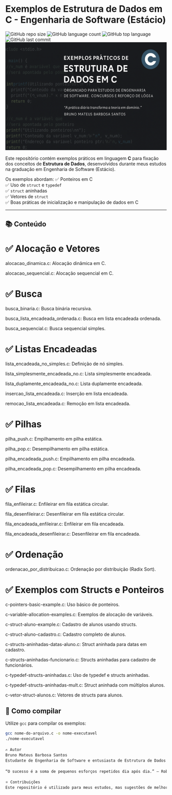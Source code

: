 # Exemplos de Estrutura de Dados em C - Engenharia de Software (Estácio)
![GitHub repo size](https://img.shields.io/github/repo-size/BrunoMateus8817/estrutura-de-dados-estacio)
![GitHub language count](https://img.shields.io/github/languages/count/BrunoMateus8817/estrutura-de-dados-estacio)
![GitHub top language](https://img.shields.io/github/languages/top/BrunoMateus8817/estrutura-de-dados-estacio)
![GitHub last commit](https://img.shields.io/github/last-commit/BrunoMateus8817/estrutura-de-dados-estacio)
![Banner do Repositório](banner-estrutura-de-dados.png)

Este repositório contém exemplos práticos em linguagem **C** para fixação dos conceitos de **Estrutura de Dados**, desenvolvidos durante meus estudos na graduação em Engenharia de Software (Estácio).

Os exemplos abordam:
✅ Ponteiros em C  
✅ Uso de `struct` e `typedef`  
✅ `struct` aninhadas  
✅ Vetores de `struct`  
✅ Boas práticas de inicialização e manipulação de dados em C

---

## 📚 Conteúdo

# ✅ Alocação e Vetores

alocacao_dinamica.c: Alocação dinâmica em C.

alocacao_sequencial.c: Alocação sequencial em C.

# ✅ Busca

busca_binaria.c: Busca binária recursiva.

busca_lista_encadeada_ordenada.c: Busca em lista encadeada ordenada.

busca_sequencial.c: Busca sequencial simples.

# ✅ Listas Encadeadas

lista_encadeada_no_simples.c: Definição de nó simples.

lista_simplesmente_encadeada_no.c: Lista simplesmente encadeada.

lista_duplamente_encadeada_no.c: Lista duplamente encadeada.

insercao_lista_encadeada.c: Inserção em lista encadeada.

remocao_lista_encadeada.c: Remoção em lista encadeada.

# ✅ Pilhas

pilha_push.c: Empilhamento em pilha estática.

pilha_pop.c: Desempilhamento em pilha estática.

pilha_encadeada_push.c: Empilhamento em pilha encadeada.

pilha_encadeada_pop.c: Desempilhamento em pilha encadeada.

# ✅ Filas

fila_enfileirar.c: Enfileirar em fila estática circular.

fila_desenfileirar.c: Desenfileirar em fila estática circular.

fila_encadeada_enfileirar.c: Enfileirar em fila encadeada.

fila_encadeada_desenfileirar.c: Desenfileirar em fila encadeada.

# ✅ Ordenação

ordenacao_por_distribuicao.c: Ordenação por distribuição (Radix Sort).

# ✅ Exemplos com Structs e Ponteiros

c-pointers-basic-example.c: Uso básico de ponteiros.

c-variable-allocation-examples.c: Exemplos de alocação de variáveis.

c-struct-aluno-example.c: Cadastro de alunos usando structs.

c-struct-aluno-cadastro.c: Cadastro completo de alunos.

c-structs-aninhadas-datas-aluno.c: Struct aninhada para datas em cadastro.

c-structs-aninhadas-funcionario.c: Structs aninhadas para cadastro de funcionários.

c-typedef-structs-aninhadas.c: Uso de typedef e structs aninhadas.

c-typedef-structs-aninhadas-mult.c: Struct aninhada com múltiplos alunos.

c-vetor-struct-alunos.c: Vetores de structs para alunos.


## 🚀 Como compilar

Utilize `gcc` para compilar os exemplos:

```bash
gcc nome-do-arquivo.c -o nome-executavel
./nome-executavel

✍️ Autor
Bruno Mateus Barbosa Santos
Estudante de Engenharia de Software e entusiasta de Estrutura de Dados e Algoritmos.

“O sucesso é a soma de pequenos esforços repetidos dia após dia.” – Robert Collier

⭐ Contribuições
Este repositório é utilizado para meus estudos, mas sugestões de melhorias são sempre bem-vindas!
